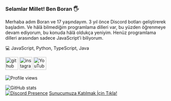 ### Selamlar Millet! Ben Boran 🖐

Merhaba adım Boran ve 17 yaşındayım. 3 yıl önce Discord botları geliştirerek başladım. Ve hâlâ bilmediğim programlama dilleri var, bu yüzden öğrenmeye devam ediyorum, bu konuda hâlâ oldukça yeniyim. Henüz programlama dilleri arasından sadece JavaScript'i biliyorum.

💻 JavaScript, Python, TypeScript, Java

[<img src='https://cdn.jsdelivr.net/npm/simple-icons@3.0.1/icons/github.svg' alt='github' height='40'>](https://github.com/borangokden)  [<img src='https://cdn.jsdelivr.net/npm/simple-icons@3.0.1/icons/instagram.svg' alt='instagram' height='40'>](https://www.instagram.com/borangokden/)  [<img src='https://cdn.jsdelivr.net/npm/simple-icons@3.0.1/icons/youtube.svg' alt='YouTube' height='40'>](https://www.youtube.com/channel/UCZ0DgL77TQFNMwmnbvG8cuw)

![Profile views](https://gpvc.arturio.dev/BoranGkdn)  

![GitHub stats](https://github-readme-stats.vercel.app/api?username=BoranGkdn&show_icons=true)  
[![Discord Presence](https://lanyard-profile-readme.vercel.app/api/444169685127135283?hideDiscrim=true)](https://discord.com/users/444169685127135283)
[Sunucumuza Katılmak İçin Tıkla!](https://discord.gg/BoranGkdn) 

